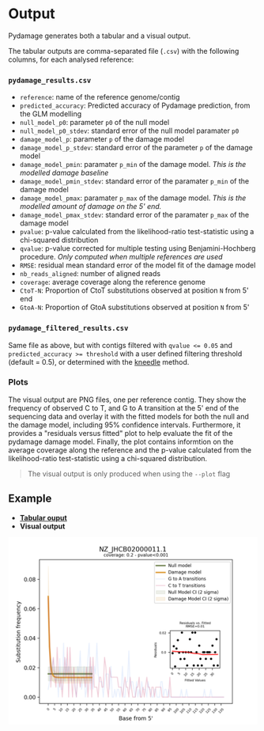 # Output

Pydamage generates both a tabular and a visual output.

The tabular outputs are  comma-separated file (`.csv`) with the following columns, for each analysed reference:

### `pydamage_results.csv` 

* `reference`: name of the reference genome/contig
* `predicted_accuracy`: Predicted accuracy of Pydamage prediction, from the GLM modelling
* `null_model_p0`: parameter `p0` of the null model
* `null_model_p0_stdev`: standard error of the null model paramater `p0`
* `damage_model_p`: parameter `p` of the damage model
* `damage_model_p_stdev`: standard error of the parameter `p` of the damage model
* `damage_model_pmin`: paramater `p_min` of the damage model. *This is the modelled damage baseline*
* `damage_model_pmin_stdev`: standard error of the paramater `p_min` of the damage model
* `damage_model_pmax`: paramater `p_max` of the damage model. *This is the modelled amount of damage on the 5' end.*
* `damage_model_pmax_stdev`: standard error of the paramater `p_max` of the damage model
* `pvalue`: p-value calculated from the likelihood-ratio test-statistic using a chi-squared distribution
* `qvalue`: p-value corrected for multiple testing using Benjamini-Hochberg procedure. *Only computed when multiple references are used*
* `RMSE`: residual mean standard error of the model fit of the damage model
* `nb_reads_aligned`: number of aligned reads
* `coverage`: average coverage along the reference genome
* `CtoT-N`: Proportion of CtoT substitutions observed at position `N` from 5' end
* `GtoA-N`: Proportion of GtoA substitutions observed at position `N` from 5'


### `pydamage_filtered_results.csv` 

Same file as above, but with contigs filtered with `qvalue <= 0.05` and `predicted_accuracy >= threshold` with a user defined filtering threshold (default = 0.5), or determined with the [kneedle](https://ieeexplore.ieee.org/document/5961514) method.

### Plots

The visual output are PNG files, one per reference contig. They show the frequency of observed C to T, and G to A transition at the 5' end of the sequencing data and overlay it with the fitted models for both the null and the damage model, including 95% confidence intervals. Furthermore, it provides a "residuals versus fitted" plot to help evaluate the fit of the pydamage damage model. Finally, the plot contains informtion on the average coverage along the reference and the p-value calculated from the likelihood-ratio test-statistic using a chi-squared distribution.

> The visual output is only produced when using the `--plot` flag

## Example

* [**Tabular ouput**](https://raw.githubusercontent.com/maxibor/pydamage/master/docs/assets/pydamage_results.csv)
* **Visual output**

![pydamage_plot](../img/NZ_JHCB02000011.1.png)
